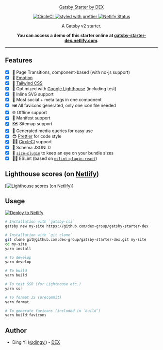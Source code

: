 <p align="center">
  <a href="https://github.com/dex-group/gatsby-starter-dex">
    Gatsby Starter by DEX
  </a>
</p>

<p align="center">
  <a href="https://circleci.com/gh/fabe/gatsby-universal">
    <img
      src="https://circleci.com/gh/fabe/gatsby-universal.svg?style=svg"
      alt="CircleCI"
    />
  </a>
  <a href="https://github.com/prettier/prettier">
    <img
      src="https://img.shields.io/badge/styled_with-prettier-ff69b4.svg"
      alt="styled with prettier"
    />
  </a>
  <a href="https://app.netlify.com/sites/gatsby-universal/deploys">
    <img
      src="https://api.netlify.com/api/v1/badges/3e49bb6e-c385-4807-a7e8-70eea491cfdf/deploy-status"
      alt="Netlify Status"
    />
  </a>
</p>

<p align="center">
  A Gatsby v2 starter.
</p>

<p align="center">
  <strong>
    You can access a demo of this starter online at <a href="https://gatsby-starter-dex.netlify.com">gatsby-starter-dex.netlify.com</a>.
  </strong>
</p>

***

## Features

- [X] 🤩 Page Transitions, component-based (with no-js support)
- [X] 💅 [Emotion](https://emotion.sh/)
- [X] 💅 [Tailwind CSS](https://tailwindcss.com/)
- [X] 💯 Optimized with [Google Lighthouse](https://developers.google.com/web/tools/lighthouse/) (including test)
- [X] 🔪 Inline SVG support
- [X] 💙 Most social + meta tags in one component
- [X] 🖼 All favicons generated, only one icon file needed
- [X] 🌐 Offline support
- [X] 📄 Manifest support
- [X] 🗺 Sitemap support
- [X] 📱 Generated media queries for easy use
- [X] 😎 [Prettier](https://prettier.io/) for code style
- [X] 👷‍♂️ [CircleCI](https://circleci.com/) support
- [X] 🐙 Schema JSONLD
- [X] 🔎 [`size-plugin`](https://github.com/GoogleChromeLabs/size-plugin) to keep an eye on your bundle sizes
- [X] 👨‍🏫 ESLint (based on [`eslint-plugin-react`](./.eslintrc))

## Lighthouse scores (on [Netlify](https://netlify.com))

[![Lighthouse scores (on Netlify)](https://lighthouse.now.sh/?perf=100&pwa=100&a11y=100&bp=100&seo=100)]

## Usage

[![Deploy to Netlify](https://www.netlify.com/img/deploy/button.svg)](https://app.netlify.com/start/deploy?repository=https://github.com/dex-group/gatsby-starter-dex)

```bash
# Installation with `gatsby-cli`
gatsby new my-site https://github.com/dex-group/gatsby-starter-dex

# Installation with `git clone`
git clone git@github.com:dex-group/gatsby-starter-dex.git my-site
cd my-site
yarn install

# To develop
yarn develop

# To build
yarn build

# To test SSR (for Lighthouse etc.)
yarn ssr

# To format JS (precommit)
yarn format

# To generate favicons (included in `build`)
yarn build:favicons
```

## Author

* Ding Yi ([@dingyi](https://twitter.com/dingyi)) - [DEX](https://dex.group/)
